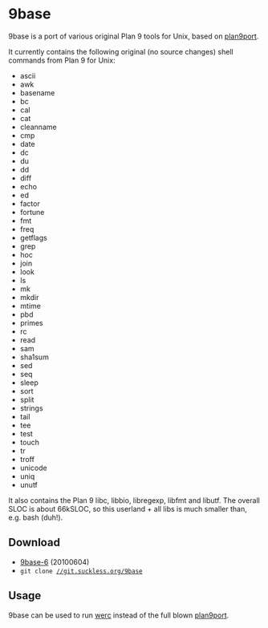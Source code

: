 9base
=====
9base is a port of various original Plan 9 tools for Unix, based on
[plan9port](http://swtch.com/plan9port/).

It currently contains the following original (no source changes) shell commands
from Plan 9 for Unix:

* ascii
* awk
* basename
* bc
* cal
* cat
* cleanname
* cmp
* date
* dc
* du
* dd
* diff
* echo
* ed
* factor
* fortune
* fmt
* freq
* getflags
* grep
* hoc
* join
* look
* ls
* mk
* mkdir
* mtime
* pbd
* primes
* rc
* read
* sam
* sha1sum
* sed
* seq
* sleep
* sort
* split
* strings
* tail
* tee
* test
* touch
* tr
* troff
* unicode
* uniq
* unutf

It also contains the Plan 9 libc, libbio, libregexp, libfmt and libutf. The
overall SLOC is about 66kSLOC, so this userland + all libs is much smaller
than, e.g. bash (duh!).

Download
--------
* [9base-6](//dl.suckless.org/tools/9base-6.tar.gz) (20100604)
* <code>git clone [//git.suckless.org/9base](//git.suckless.org/9base)</code>

Usage
-----
9base can be used to run [werc](http://werc.cat-v.org) instead of the full
blown [plan9port](http://swtch.com/plan9port).
